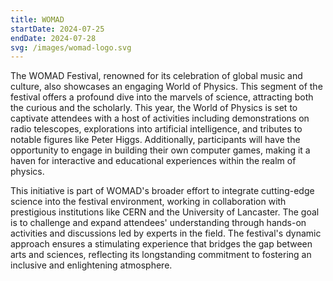 ```yaml
---
title: WOMAD
startDate: 2024-07-25
endDate: 2024-07-28
svg: /images/womad-logo.svg
---
```


The WOMAD Festival, renowned for its celebration of global music and culture, also showcases an engaging World of Physics. This segment of the festival offers a profound dive into the marvels of science, attracting both the curious and the scholarly. This year, the World of Physics is set to captivate attendees with a host of activities including demonstrations on radio telescopes, explorations into artificial intelligence, and tributes to notable figures like Peter Higgs. Additionally, participants will have the opportunity to engage in building their own computer games, making it a haven for interactive and educational experiences within the realm of physics.

This initiative is part of WOMAD's broader effort to integrate cutting-edge science into the festival environment, working in collaboration with prestigious institutions like CERN and the University of Lancaster. The goal is to challenge and expand attendees' understanding through hands-on activities and discussions led by experts in the field. The festival's dynamic approach ensures a stimulating experience that bridges the gap between arts and sciences, reflecting its longstanding commitment to fostering an inclusive and enlightening atmosphere.
